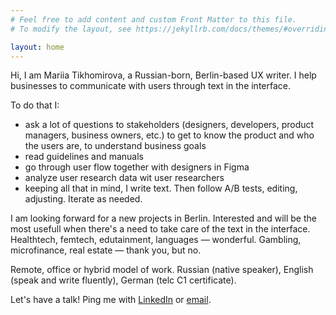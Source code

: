 ```yaml
---
# Feel free to add content and custom Front Matter to this file.
# To modify the layout, see https://jekyllrb.com/docs/themes/#overriding-theme-defaults

layout: home
---
```


Hi, I am Mariia Tikhomirova, a Russian-born, Berlin-based UX writer. I help businesses to communicate with users through text in the interface.

To do that I:
- ask a lot of questions to stakeholders (designers, developers, product managers, business owners, etc.) to get to know the product and who the users are, to understand business goals
- read guidelines and manuals
- go through user flow together with designers in Figma
- analyze user research data wit user researchers
- keeping all that in mind, I write text. Then follow A/B tests, editing, adjusting. Iterate as needed.

I am looking forward for a new projects in Berlin. Interested and will be the most usefull when there's a need to take care of the text in the interface. Healthtech, femtech, edutainment, languages — wonderful. Gambling, microfinance, real estate — thank you, but no.

Remote, office or hybrid model of work. Russian (native speaker), English (speak and write fluently), German (telc C1 certificate).

Let's have a talk! Ping me with [LinkedIn](https://www.linkedin.com/in/mariiatikhomirova/) or [email](mailto:uxwrtr@gmail.com).